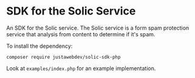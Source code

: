 # SDK for the Solic Service
An SDK for the Solic service. The Solic service is a form spam protection service that analysis from content to determine if it's spam.

To install the dependency:

```angular2html
composer require justawebdev/solic-sdk-php
```

Look at `examples/index.php` for an example implementation.